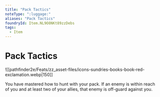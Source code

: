 ```yaml
---
title: "Pack Tactics"
noteType: ":luggage:"
aliases: "Pack Tactics"
foundryId: Item.NL9O8NKt89zzDebs
tags:
  - Item
---
```


# Pack Tactics
![[pathfinder2e/Feats/zz_asset-files/icons-sundries-books-book-red-exclamation.webp|150]]

You have mastered how to hunt with your pack. If an enemy is within reach of you and at least two of your allies, that enemy is off-guard against you.

